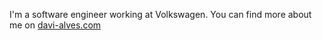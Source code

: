 I'm a software engineer working at Volkswagen.
You can find more about me on [davi-alves.com](https://davi-alves.com)

<!---
davialves1/davialves1 is a ✨ special ✨ repository because its `README.md` (this file) appears on your GitHub profile.
You can click the Preview link to take a look at your changes.
--->
